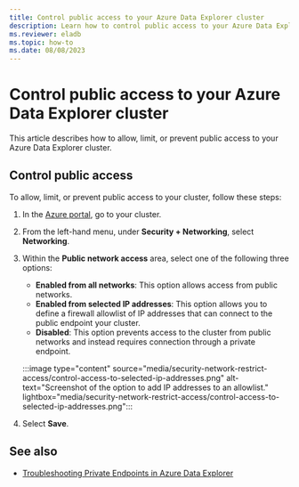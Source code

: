 ```yaml
---
title: Control public access to your Azure Data Explorer cluster
description: Learn how to control public access to your Azure Data Explorer cluster.
ms.reviewer: eladb
ms.topic: how-to
ms.date: 08/08/2023
---
```


# Control public access to your Azure Data Explorer cluster

This article describes how to allow, limit, or prevent public access to your Azure Data Explorer cluster. 

## Control public access

To allow, limit, or prevent public access to your cluster, follow these steps:

1. In the [Azure portal](https://ms.portal.azure.com/), go to your cluster.

1. From the left-hand menu, under **Security + Networking**, select **Networking**.

1. Within the **Public network access** area, select one of the following three options:
   
   * **Enabled from all networks**: This option allows access from public networks.
   * **Enabled from selected IP addresses**: This option allows you to define a firewall allowlist of IP addresses that can connect to the public endpoint your cluster.
   * **Disabled**: This option prevents access to the cluster from public networks and instead requires connection through a private endpoint.

    :::image type="content" source="media/security-network-restrict-access/control-access-to-selected-ip-addresses.png" alt-text="Screenshot of the option to add IP addresses to an allowlist." lightbox="media/security-network-restrict-access/control-access-to-selected-ip-addresses.png":::

1. Select **Save**.

## See also

* [Troubleshooting Private Endpoints in Azure Data Explorer](security-network-private-endpoint-troubleshoot.md)
